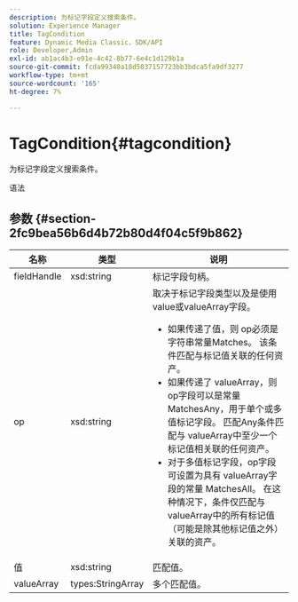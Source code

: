 ```yaml
---
description: 为标记字段定义搜索条件。
solution: Experience Manager
title: TagCondition
feature: Dynamic Media Classic，SDK/API
role: Developer,Admin
exl-id: ab1ac4b3-e91e-4c42-8b77-6e4c1d129b1a
source-git-commit: fcda99340a18d5037157723bb3bdca5fa9df3277
workflow-type: tm+mt
source-wordcount: '165'
ht-degree: 7%

---
```


# TagCondition{#tagcondition}

为标记字段定义搜索条件。

语法

## 参数 {#section-2fc9bea56b6d4b72b80d4f04c5f9b862}

<table id="table_04100BB8ABD84EF68B0A7CE3AD946414"> 
 <thead> 
  <tr> 
   <th colname="col1" class="entry"> 名称 </th> 
   <th colname="col2" class="entry"> 类型 </th> 
   <th colname="col3" class="entry"> 说明 </th> 
  </tr> 
 </thead>
 <tbody> 
  <tr> 
   <td colname="col1"> <span class="codeph"> <span class="varname"> fieldHandle</span> </span> </td> 
   <td colname="col2"> <span class="codeph"> xsd:string</span> </td> 
   <td colname="col3"> 标记字段句柄。 </td> 
  </tr> 
  <tr> 
   <td colname="col1"> <span class="codeph"> <span class="varname"> op</span> </span> </td> 
   <td colname="col2"> <span class="codeph"> xsd:string</span> </td> 
   <td colname="col3">取决于标记字段类型以及是使用value或valueArray字段。 
    <ul id="ul_CC0926425B094B3BB7D70CB392DBDABD">
     <li id="li_09AB923A9A8D4A71917CF59C150E4EF5">如果传递了<span class="codeph">值</span>，则<span class="codeph"> op</span>必须是字符串常量Matches。 该条件匹配与标记值关联的任何资产。 </li>
     <li id="li_70F18494AB6C454EB611F51F16C19FAD">如果传递了<span class="codeph"> valueArray</span>，则op字段可以是常量<span class="codeph"> MatchesAny</span>，用于单个或多值标记字段。 <span class="codeph">匹配Any</span>条件匹配与<span class="codeph"> valueArray</span>中至少一个标记值相关联的任何资产。 </li>
     <li id="li_0B25542D7E964B26B15591C45D5C66D0">对于多值标记字段，op字段可设置为具有<span class="codeph"> valueArray</span>字段的常量<span class="codeph"> MatchesAll</span>。 在这种情况下，条件仅匹配与<span class="codeph"> valueArray</span>中的所有标记值（可能是除其他标记值之外）关联的资产。 </li>
    </ul></td> 
  </tr> 
  <tr> 
   <td colname="col1"> <span class="codeph"> <span class="varname"> 值</span> </span> </td> 
   <td colname="col2"> <span class="codeph"> xsd:string</span> </td> 
   <td colname="col3"> 匹配值。 </td> 
  </tr> 
  <tr> 
   <td colname="col1"> <span class="codeph"> <span class="varname"> valueArray</span> </span> </td> 
   <td colname="col2"> <span class="codeph"> types:StringArray</span> </td> 
   <td colname="col3"> 多个匹配值。 </td> 
  </tr> 
 </tbody> 
</table>
